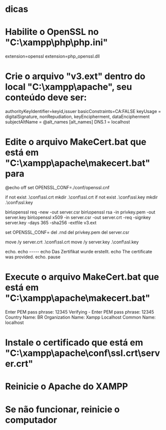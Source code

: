 # dicas
# Habilite o OpenSSL no "C:\xampp\php\php.ini"

extension=openssl
extension=php_openssl.dll

# Crie o arquivo "v3.ext" dentro do local "C:\xampp\apache", seu conteúdo deve ser:

authorityKeyIdentifier=keyid,issuer
basicConstraints=CA:FALSE
keyUsage = digitalSignature, nonRepudiation, keyEncipherment, dataEncipherment
subjectAltName = @alt_names
[alt_names]
DNS.1 = localhost

# Edite o arquivo MakeCert.bat que está em "C:\xampp\apache\makecert.bat" para

@echo off
set OPENSSL_CONF=./conf/openssl.cnf

if not exist .\conf\ssl.crt mkdir .\conf\ssl.crt
if not exist .\conf\ssl.key mkdir .\conf\ssl.key

bin\openssl req -new -out server.csr
bin\openssl rsa -in privkey.pem -out server.key
bin\openssl x509 -in server.csr -out server.crt -req -signkey server.key -days 365 -sha256 -extfile v3.ext

set OPENSSL_CONF=
del .rnd
del privkey.pem
del server.csr

move /y server.crt .\conf\ssl.crt
move /y server.key .\conf\ssl.key

echo.
echo -----
echo Das Zertifikat wurde erstellt.
echo The certificate was provided.
echo.
pause

# Execute o arquivo MakeCert.bat que está em "C:\xampp\apache\makecert.bat"

Enter PEM pass phrase: 12345
Verifying - Enter PEM pass phrase: 12345
Country Name: BR
Organization Name: Xampp Localhost
Common Name: localhost

# Instale o certificado que está em "C:\xampp\apache\conf\ssl.crt\server.crt"

# Reinicie o Apache do XAMPP

# Se não funcionar, reinicie o computador
